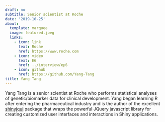```yaml
---
draft: no
subtitle: Senior scientist at Roche
date: '2019-10-25'
about:
  template: marquee
  image: featured.jpeg
  links:
    - icon: link
      text: Roche
      href: https://www.roche.com
    - icon: video
      text: E6
      href: ../interview/ep6
    - icon: github
      href: https://github.com/Yang-Tang
title: Yang Tang
---
```


Yang Tang is a senior scientist at Roche who performs statistical analyses of genetic/biomarker data for clinical development. Yang began learning R after entering the pharmaceutical industry and is the author of the excellent [shinyjqui](https://yang-tang.github.io/shinyjqui/) package that wraps the powerful JQuery javascript library for creating customized user interfaces and interactions in Shiny applications.
